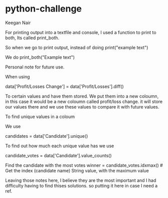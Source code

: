 # python-challenge

Keegan Nair


For printing output into a textfile and console, I used a function to print to both, Its called print_both.

So when we go to print output, instead of doing print("example text")

We do print_both("Example text")





Personal note for future use.

When using 

data['Profit/Losses Change'] = data['Profit/Losses'].diff()

To certain values and have them stored. We put them into a new coloumn, in this case it would be a new coloumn called profit/loss change. it will store our values there and we use these values to compare it with future values.



To find unique values in a coloum

We use 

candidates = data['Candidate'].unique()



To find out how much each unique value has we use

 candidate_votes = data['Candidate'].value_counts()


Find the candidate with the most votes
winner = candidate_votes.idxmax()  # Get the index (candidate name) String value, with the maximum value



Leaving those notes here, I believe they are the most important and I had difficulty having to find thises solutions. so putting it here in case I need a ref.
